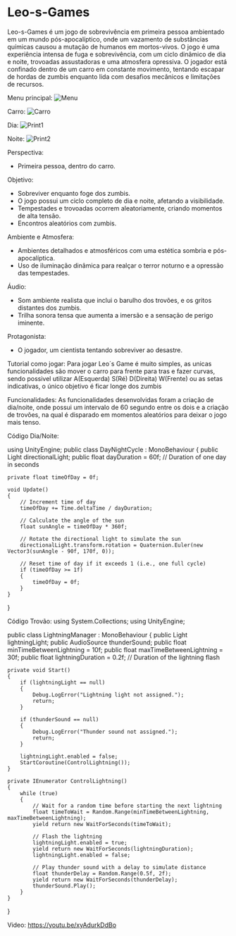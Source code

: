 # Leo-s-Games
Leo-s-Games é um jogo de sobrevivência em primeira pessoa ambientado em um mundo pós-apocalíptico, onde um vazamento de substâncias químicas causou a mutação de humanos em mortos-vivos. O jogo é uma experiência intensa de fuga e sobrevivência, com um ciclo dinâmico de dia e noite, trovoadas assustadoras e uma atmosfera opressiva. O jogador está confinado dentro de um carro em constante movimento, tentando escapar de hordas de zumbis enquanto lida com desafios mecânicos e limitações de recursos.

Menu principal:
![Menu](https://github.com/LeoBoni/Leo-s-Games/assets/89111824/77e505e3-3733-4b0b-b29b-12f2049c68db)

Carro:
![Carro](https://github.com/LeoBoni/Leo-s-Games/assets/89111824/182bfe00-35b3-480c-97d2-d97e32feaf52)

Dia:
![Print1](https://github.com/LeoBoni/Leo-s-Games/assets/89111824/c3420bd0-d562-404c-9633-73c786deb6ee)

Noite:
![Print2](https://github.com/LeoBoni/Leo-s-Games/assets/89111824/bcee533d-a2d1-4716-9514-ec7a00c7ecf7)

Perspectiva:
- Primeira pessoa, dentro do carro.

Objetivo:
- Sobreviver enquanto foge dos zumbis.
- O jogo possui um ciclo completo de dia e noite, afetando a visibilidade.
- Tempestades e trovoadas ocorrem aleatoriamente, criando momentos de alta tensão.
- Encontros aleatórios com zumbis.

Ambiente e Atmosfera:
- Ambientes detalhados e atmosféricos com uma estética sombria e pós-apocalíptica.
- Uso de iluminação dinâmica para realçar o terror noturno e a opressão das tempestades.

Áudio:
- Som ambiente realista que inclui o barulho dos trovões, e os gritos distantes dos zumbis.
- Trilha sonora tensa que aumenta a imersão e a sensação de perigo iminente.

Protagonista:
- O jogador, um cientista tentando sobreviver ao desastre.

Tutorial como jogar:
Para jogar Leo´s Game é muito simples, as unicas funcionalidades são mover o carro para frente para tras e fazer curvas, sendo possivel utilizar A(Esquerda) S(Ré) D(Direita) W(Frente) ou as setas indicativas, o único objetivo é ficar longe dos zumbis

Funcionalidades: As funcionalidades desenvolvidas foram a criação de dia/noite, onde possui um intervalo de 60 segundo entre os dois e a criação de trovões, na qual é disparado em momentos aleatórios para deixar o jogo mais tenso.

Código Dia/Noite:

using UnityEngine;
public class DayNightCycle : MonoBehaviour
{
    public Light directionalLight;
    public float dayDuration = 60f; // Duration of one day in seconds

    private float timeOfDay = 0f;

    void Update()
    {
        // Increment time of day
        timeOfDay += Time.deltaTime / dayDuration;

        // Calculate the angle of the sun
        float sunAngle = timeOfDay * 360f;

        // Rotate the directional light to simulate the sun
        directionalLight.transform.rotation = Quaternion.Euler(new Vector3(sunAngle - 90f, 170f, 0));

        // Reset time of day if it exceeds 1 (i.e., one full cycle)
        if (timeOfDay >= 1f)
        {
            timeOfDay = 0f;
        }
    }
}

Código Trovão:
using System.Collections;
using UnityEngine;

public class LightningManager : MonoBehaviour
{
    public Light lightningLight;
    public AudioSource thunderSound;
    public float minTimeBetweenLightning = 10f;
    public float maxTimeBetweenLightning = 30f;
    public float lightningDuration = 0.2f; // Duration of the lightning flash

    private void Start()
    {
        if (lightningLight == null)
        {
            Debug.LogError("Lightning light not assigned.");
            return;
        }

        if (thunderSound == null)
        {
            Debug.LogError("Thunder sound not assigned.");
            return;
        }

        lightningLight.enabled = false;
        StartCoroutine(ControlLightning());
    }

    private IEnumerator ControlLightning()
    {
        while (true)
        {
            // Wait for a random time before starting the next lightning
            float timeToWait = Random.Range(minTimeBetweenLightning, maxTimeBetweenLightning);
            yield return new WaitForSeconds(timeToWait);

            // Flash the lightning
            lightningLight.enabled = true;
            yield return new WaitForSeconds(lightningDuration);
            lightningLight.enabled = false;

            // Play thunder sound with a delay to simulate distance
            float thunderDelay = Random.Range(0.5f, 2f);
            yield return new WaitForSeconds(thunderDelay);
            thunderSound.Play();
        }
    }
}

Video:
https://youtu.be/xyAdurkDdBo
